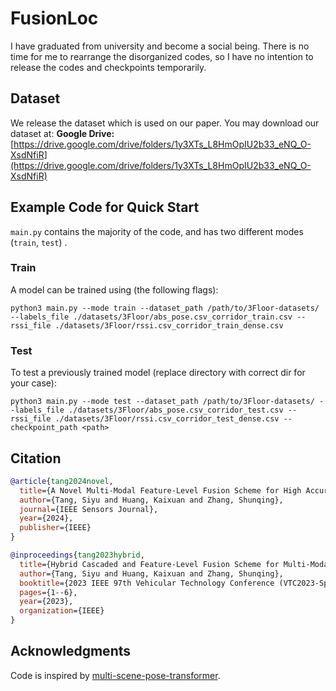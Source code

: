# FusionLoc
I have graduated from university and become a social being. There is no time for me to rearrange the disorganized codes, so I have no intention to release the codes and checkpoints temporarily. 
## Dataset
We release the dataset which is used on our paper. You may download our dataset at:
**Google Drive:**[https://drive.google.com/drive/folders/1y3XTs_L8HmOpIU2b33_eNQ_O-XsdNfiR](https://drive.google.com/drive/folders/1y3XTs_L8HmOpIU2b33_eNQ_O-XsdNfiR)
## Example Code for Quick Start
`main.py` contains the majority of the code, and has two different modes (`train`, `test`) .
### Train
A model can be trained using (the following flags):
```shell
python3 main.py --mode train --dataset_path /path/to/3Floor-datasets/ --labels_file ./datasets/3Floor/abs_pose.csv_corridor_train.csv --rssi_file ./datasets/3Floor/rssi.csv_corridor_train_dense.csv
```
### Test
To test a previously trained model (replace directory with correct dir for your case):
```shell
python3 main.py --mode test --dataset_path /path/to/3Floor-datasets/ --labels_file ./datasets/3Floor/abs_pose.csv_corridor_test.csv --rssi_file ./datasets/3Floor/rssi.csv_corridor_test_dense.csv --checkpoint_path <path>
```
## Citation
```bibtex
@article{tang2024novel,
  title={A Novel Multi-Modal Feature-Level Fusion Scheme for High Accurate Indoor Localization},
  author={Tang, Siyu and Huang, Kaixuan and Zhang, Shunqing},
  journal={IEEE Sensors Journal},
  year={2024},
  publisher={IEEE}
}

```
```bibtex
@inproceedings{tang2023hybrid,
  title={Hybrid Cascaded and Feature-Level Fusion Scheme for Multi-Modal Indoor Localization},
  author={Tang, Siyu and Huang, Kaixuan and Zhang, Shunqing},
  booktitle={2023 IEEE 97th Vehicular Technology Conference (VTC2023-Spring)},
  pages={1--6},
  year={2023},
  organization={IEEE}
}

```
## Acknowledgments
Code is inspired by [multi-scene-pose-transformer](https://github.com/yolish/multi-scene-pose-transformer). 